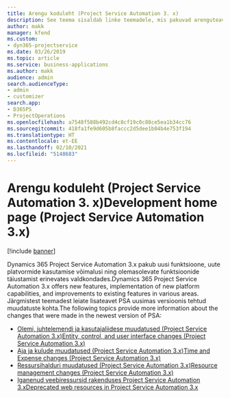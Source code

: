 ```yaml
---
title: Arengu koduleht (Project Service Automation 3. x)
description: See teema sisaldab linke teemadele, mis pakuvad arenguteavet rakenduse Dynamics 365 Project Service Automation (PSA) versiooni 3. x jaoks.
author: makk
manager: kfend
ms.custom:
- dyn365-projectservice
ms.date: 03/26/2019
ms.topic: article
ms.service: business-applications
ms.author: makk
audience: admin
search.audienceType:
- admin
- customizer
search.app:
- D365PS
- ProjectOperations
ms.openlocfilehash: a7548f588b492cd4c8cf19c0c88ce5ea1b34cc76
ms.sourcegitcommit: 418fa1fe9d605b8faccc2d5dee1b04b4e753f194
ms.translationtype: HT
ms.contentlocale: et-EE
ms.lasthandoff: 02/10/2021
ms.locfileid: "5148683"
---
```

# <a name="development-home-page-project-service-automation-3x"></a><span data-ttu-id="e1ff8-103">Arengu koduleht (Project Service Automation 3. x)</span><span class="sxs-lookup"><span data-stu-id="e1ff8-103">Development home page (Project Service Automation 3.x)</span></span>

[!include [banner](../../includes/psa-now-project-operations.md)]

<span data-ttu-id="e1ff8-104">Dynamics 365 Project Service Automation 3.x pakub uusi funktsioone, uute platvormide kasutamise võimalusi ning olemasolevate funktsioonide täiustamist erinevates valdkondades.</span><span class="sxs-lookup"><span data-stu-id="e1ff8-104">Dynamics 365 Project Service Automation 3.x offers new features, implementation of new platform capabilities, and improvements to existing features in various areas.</span></span> <span data-ttu-id="e1ff8-105">Järgmistest teemadest leiate lisateavet PSA uusimas versioonis tehtud muudatuste kohta.</span><span class="sxs-lookup"><span data-stu-id="e1ff8-105">The following topics provide more information about the changes that were made in the newest version of PSA:</span></span>

- [<span data-ttu-id="e1ff8-106">Olemi, juhtelemendi ja kasutajaliidese muudatused (Project Service Automation 3.x)</span><span class="sxs-lookup"><span data-stu-id="e1ff8-106">Entity, control, and user interface changes (Project Service Automation 3.x)</span></span>](../developer-guides/entity-changes-v3.x.md)
- [<span data-ttu-id="e1ff8-107">Aja ja kulude muudatused (Project Service Automation 3.x)</span><span class="sxs-lookup"><span data-stu-id="e1ff8-107">Time and Expense changes (Project Service Automation 3.x)</span></span>](../developer-guides/time-expense-changes-v3.x.md)
- [<span data-ttu-id="e1ff8-108">Ressursihalduri muudatused (Project Service Automation 3.x)</span><span class="sxs-lookup"><span data-stu-id="e1ff8-108">Resource management changes (Project Service Automation 3.x)</span></span>](../developer-guides/resource-management-changes-v3.x.md)
- [<span data-ttu-id="e1ff8-109">Iganenud veebiressursid rakenduses Project Service Automation 3.x</span><span class="sxs-lookup"><span data-stu-id="e1ff8-109">Deprecated web resources in Project Service Automation 3.x</span></span>](../developer-guides/web-resources-deprecated-v3.x.md)
